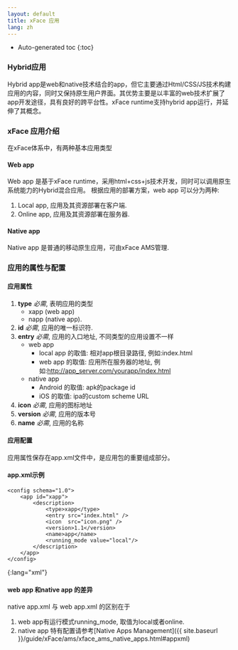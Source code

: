 ```yaml
---
layout: default
title: xFace 应用
lang: zh
---
```


* Auto-generated toc
{:toc}

### Hybrid应用
Hybrid app是web和native技术结合的app，但它主要通过Html/CSS/JS技术构建应用的内容，同时又保持原生用户界面。其优势主要是以丰富的web技术扩展了app开发途径，具有良好的跨平台性。xFace runtime支持hybrid app运行，并延伸了其概念。

### xFace 应用介绍
在xFace体系中，有两种基本应用类型

#### Web app
Web app 是基于xFace runtime，采用html+css+js技术开发，同时可以调用原生系统能力的Hybrid混合应用。
根据应用的部署方案，web app 可以分为两种:

1. Local app, 应用及其资源部署在客户端.
2. Online app, 应用及其资源部署在服务器.

#### Native app
Native app 是普通的移动原生应用，可由xFace AMS管理.

### 应用的属性与配置

#### 应用属性

1. **type** *必需*, 表明应用的类型
   * xapp (web app)
   * napp (native app).
2. **id** *必需*, 应用的唯一标识符.
3. **entry** *必需*, 应用的入口地址, 不同类型的应用设置不一样
   * web app
      * local app 的取值: 相对app根目录路径, 例如:index.html
      * web app 的取值: 应用所在服务器的地址, 例如:http://app_server.com/yourapp/index.html
   * native app
      * Android 的取值: apk的package id
      * iOS 的取值: ipa的custom scheme URL
4. **icon** *必需*, 应用的图标地址
5. **version** *必需*, 应用的版本号
6. **name** *必需*, 应用的名称

#### 应用配置
应用属性保存在app.xml文件中，是应用包的重要组成部分。

#### app.xml示例

    <config schema="1.0">
        <app id="xapp">
            <description>
                <type>xapp</type>
                <entry src="index.html" />
                <icon  src="icon.png" />
                <version>1.1</version>
                <name>app</name>
                <running_mode value="local"/>
            </description>
        </app>
    </config>
{:lang="xml"}

#### web app 和native app 的差异
native app.xml 与 web app.xml 的区别在于

1. web app有运行模式running_mode, 取值为local或者online.
1. native app 特有配置请参考[Native Apps Management]({{ site.baseurl }}/guide/xFace/ams/xface_ams_native_apps.html#appxml)
